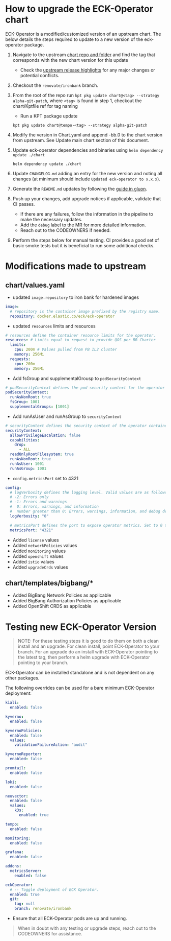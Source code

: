 # How to upgrade the ECK-Operator chart

ECK-Operator is a modified/customized version of an upstream chart. The below details the steps required to update to a new version of the eck-operator package.

1. Navigate to the upstream [chart repo and folder](https://github.com/elastic/cloud-on-k8s/tree/main/deploy/eck-operator) and find the tag that corresponds with the new chart version for this update
    - Check the [upstream release highlights](https://www.elastic.co/guide/en/cloud-on-k8s/current/release-highlights.html) for any major changes or potential conflicts.

2. Checkout the `renovate/ironbank` branch.


3. From the root of the repo run `kpt pkg update chart@<tag> --strategy alpha-git-patch`, where `<tag>` is found in step 1, checkout the chart/Kptfile ref for tag naming
    - Run a KPT package update
    ```
    kpt pkg update chart@tempo-<tag> --strategy alpha-git-patch
    ```

4. Modify the version in Chart.yaml and append -bb.0 to the chart version from upstream. See Update main chart section of this document.

5. Update eck-operator dependencies and binaries using `helm dependency update ./chart`
    ```
    helm dependency update ./chart
    ```

6. Update `CHANGELOG.md` adding an entry for the new version and noting all changes (at minimum should include `Updated eck-operator to x.x.x`).

7. Generate the `README.md` updates by following the [guide in gluon](https://repo1.dso.mil/platform-one/big-bang/apps/library-charts/gluon/-/blob/master/docs/bb-package-readme.md).

8. Push up your changes, add upgrade notices if applicable, validate that CI passes.
    - If there are any failures, follow the information in the pipeline to make the necessary updates.
    - Add the `debug` label to the MR for more detailed information.
    - Reach out to the CODEOWNERS if needed.

9. Perform the steps below for manual testing. CI provides a good set of basic smoke tests but it is beneficial to run some additional checks.

# Modifications made to upstream

## chart/values.yaml

* updated `image.repository` to iron bank for hardened images
```yaml
image:
  # repository is the container image prefixed by the registry name.
  repository: docker.elastic.co/eck/eck-operator
```

* updated `resources` limits and resources
```yaml
# resources define the container resource limits for the operator.
resources: # Limits equal to request to provide QOS per BB Charter
  limits:
    cpu: 200m # Values pulled from PB IL2 cluster
    memory: 256Mi
  requests:
    cpu: 200m
    memory: 256Mi
```

* Add fsGroup and supplementalGrousp to `podSecurityContext`
```yaml
# podSecurityContext defines the pod security context for the operator pod.
podSecurityContext:
  runAsNonRoot: true
  fsGroup: 1001
  supplementalGroups: [1001]
```

* Add runAsUser and runAsGroup to `securityContext`
```yaml
# securityContext defines the security context of the operator container.
securityContext:
  allowPrivilegeEscalation: false
  capabilities:
    drop:
      - ALL
  readOnlyRootFilesystem: true
  runAsNonRoot: true
  runAsUser: 1001
  runAsGroup: 1001
```

* `config.metricsPort` set to 4321
```yaml
config:
  # logVerbosity defines the logging level. Valid values are as follows:
  # -2: Errors only
  # -1: Errors and warnings
  #  0: Errors, warnings, and information
  #  number greater than 0: Errors, warnings, information, and debug details.
  logVerbosity: "0"

  # metricsPort defines the port to expose operator metrics. Set to 0 to disable metrics reporting.
  metricsPort: "4321"
```

* Added `license` values
* Added `networkPolicies` values
* Added `monitoring` values
* Added `openshift` values
* Added `istio` values
* Added `upgradeCrds` values

## chart/templates/bigbang/*
* Added BigBang Network Policies as applicable
* Added BigBang Authorization Policies as applicable
* Added OpenShift CRDS as applicable


# Testing new ECK-Operator Version

> NOTE: For these testing steps it is good to do them on both a clean install and an upgrade. For clean install, point ECK-Operator to your branch. For an upgrade do an install with ECK-Operator pointing to the latest tag, then perform a helm upgrade with ECK-Operator pointing to your branch.

ECK-Operator can be installed standalone and is not dependent on any other packages.

The following overrides can be used for a bare minimum ECK-Operator deployment:

```yaml
kiali:
  enabled: false

kyverno:
  enabled: false

kyvernoPolicies:
  enabled: false
  values:
    validationFailureAction: "audit"

kyvernoReporter:
  enabled: false

promtail:
  enabled: false

loki:
  enabled: false

neuvector:
  enabled: false
  values:
    k3s:
      enabled: true

tempo:
  enabled: false

monitoring:
  enabled: false

grafana:
  enabled: false

addons:
  metricsServer:
    enabled: false

eckOperator:
  # -- Toggle deployment of ECK Operator.
  enabled: true
  git:
    tag: null
    branch: renovate/ironbank
```

- Ensure that all ECK-Operator pods are up and running.

> When in doubt with any testing or upgrade steps, reach out to the CODEOWNERS for assistance.




